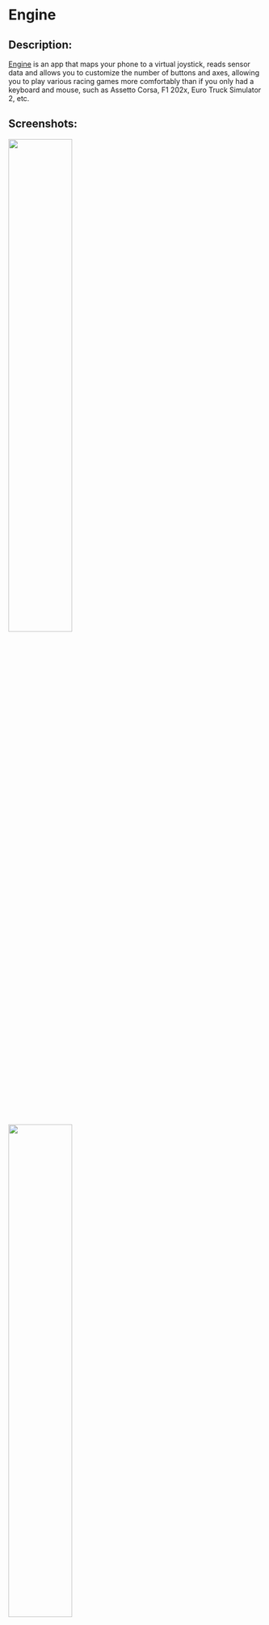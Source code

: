 # Engine

## Description:

[Engine](https://github.com/whitescent/Engine) is an app that maps your phone to a virtual joystick, 
reads sensor data and allows you to customize the number of buttons and axes, 
allowing you to play various racing games more comfortably than if you only had a keyboard and mouse, such as Assetto Corsa, F1 202x, Euro Truck Simulator 2, etc.

## Screenshots:

<p float="left">
<img src="https://user-images.githubusercontent.com/31311826/216759508-26b14b75-36e4-44f6-8167-74974418899b.png" width=50% height=50%>
<img src="https://user-images.githubusercontent.com/31311826/216759509-ddd6510f-593a-4db0-8a30-2d24b5ffb558.png" width=50% height=50%>
</p>

<p float="right">
<img src="https://user-images.githubusercontent.com/31311826/216760599-d97b6d75-9af8-4e17-b95b-e408efeab8a2.png" width=20% height=20%>
<img src="https://user-images.githubusercontent.com/31311826/216760600-ac764121-a296-4ad7-892b-8319823e7d4e.png" width=20% height=20%>
</p>

## Features:

* Mapping available data to virtual joystick data
* Designed using [Material 3 guidelines](https://m3.material.io/)
* The Screens and UI elements are built entirely using [Jetpack Compose](https://developer.android.com/jetpack/compose)
* Easy-to-use widget editor
* Several different presets can be set for widgets
* Light and dark color themes supported
* Ability to map the phone's volume keys as buttons to the game (e.g. you can manipulate the volume keys to upshift and downshift your car)
* Language support for:
  * Chinese
  * English

## License

GNU GPL v3.0 © [Engine](https://github.com/whitescent/Engine)
